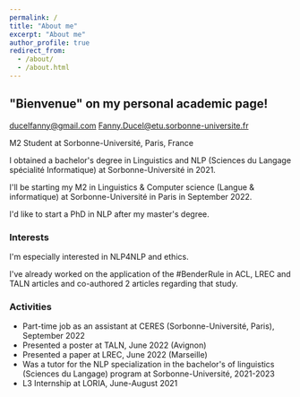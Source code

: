 ```yaml
---
permalink: /
title: "About me"
excerpt: "About me"
author_profile: true
redirect_from: 
  - /about/
  - /about.html
---
```


<h2>"Bienvenue" on my personal academic page!</h2>


ducelfanny@gmail.com
Fanny.Ducel@etu.sorbonne-universite.fr

M2 Student at Sorbonne-Université, Paris, France

I obtained a bachelor's degree in Linguistics and NLP (Sciences du Langage spécialité Informatique) at Sorbonne-Université in 2021. 

I'll be starting my M2 in Linguistics & Computer science (Langue & informatique) at Sorbonne-Université in Paris in September 2022. 

I'd like to start a PhD in NLP after my master's degree.

<h3>Interests</h3>

I'm especially interested in NLP4NLP and ethics. 

I've already worked on the application of the #BenderRule in ACL, LREC and TALN articles and co-authored 2 articles regarding that study.


<h3>Activities</h3>
<ul>
  <li>Part-time job as an assistant at CERES (Sorbonne-Université, Paris), September 2022</li>
  <li>Presented a poster at TALN, June 2022 (Avignon)</li>
  <li> Presented a paper at LREC, June 2022 (Marseille)</li>
<li> Was a tutor for the NLP specialization in the bachelor's of linguistics (Sciences du Langage) program at Sorbonne-Université, 2021-2023 </li>
  <li> L3 Internship at LORIA, June-August 2021 </li>
 </ul>
